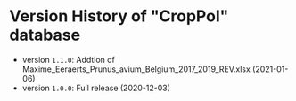 # Version History of "CropPol" database

* version `1.1.0`: Addtion of Maxime_Eeraerts_Prunus_avium_Belgium_2017_2019_REV.xlsx (2021-01-06)
* version `1.0.0`: Full release (2020-12-03)
